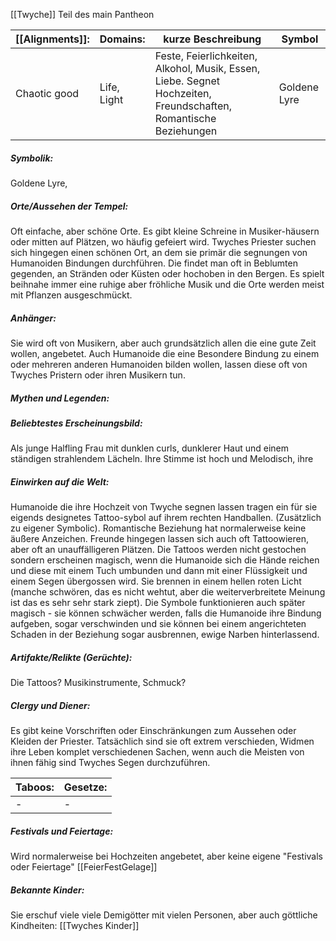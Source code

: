 [[Twyche]] 
Teil des main Pantheon

| [[Alignments]]: | Domains:    | kurze Beschreibung                                                                                               | Symbol       |
| --------------- | ----------- | ---------------------------------------------------------------------------------------------------------------- | ------------ |
| Chaotic good    | Life, Light | Feste, Feierlichkeiten, Alkohol, Musik, Essen, Liebe. Segnet Hochzeiten, Freundschaften, Romantische Beziehungen | Goldene Lyre |
##### Symbolik:
Goldene Lyre, 
##### Orte/Aussehen der Tempel:
Oft einfache, aber schöne Orte. Es gibt kleine Schreine in Musiker-häusern oder mitten auf Plätzen, wo häufig gefeiert wird. Twyches Priester suchen sich hingegen einen schönen Ort, an dem sie primär die segnungen von Humanoiden Bindungen durchführen. Die findet man oft in Beblumten gegenden, an Stränden oder Küsten oder hochoben in den Bergen. Es spielt beihnahe immer eine ruhige aber fröhliche Musik und die Orte werden meist mit Pflanzen ausgeschmückt.
##### Anhänger:
Sie wird oft von Musikern, aber auch grundsätzlich allen die eine gute Zeit wollen, angebetet. Auch Humanoide die eine Besondere Bindung zu einem oder mehreren anderen Humanoiden bilden wollen, lassen diese oft von Twyches Pristern oder ihren Musikern tun.
##### Mythen und Legenden:


##### Beliebtestes Erscheinungsbild:
Als junge Halfling Frau mit dunklen curls, dunklerer Haut und einem ständigen strahlendem Lächeln. Ihre Stimme ist hoch und Melodisch, ihre

##### Einwirken auf die Welt:
Humanoide die ihre Hochzeit von Twyche segnen lassen tragen ein für sie eigends designetes Tattoo-sybol auf ihrem rechten Handballen. (Zusätzlich zu eigener Symbolic). Romantische Beziehung hat normalerweise keine äußere Anzeichen. Freunde hingegen lassen sich auch oft Tattoowieren, aber oft an unauffälligeren Plätzen.
Die Tattoos werden nicht gestochen sondern erscheinen magisch, wenn die Humanoide sich die Hände reichen und diese mit einem Tuch umbunden und dann mit einer Flüssigkeit und einem Segen übergossen wird. Sie brennen in einem hellen roten Licht (manche schwören, das es nicht wehtut, aber die weiterverbreitete Meinung ist das es sehr sehr stark ziept). Die Symbole funktionieren auch später magisch - sie können schwächer werden, falls die Humanoide ihre Bindung aufgeben, sogar verschwinden und sie können bei einem angerichteten Schaden in der Beziehung sogar ausbrennen, ewige Narben hinterlassend.
##### Artifakte/Relikte (Gerüchte):
Die Tattoos?
Musikinstrumente, Schmuck?
##### Clergy und Diener:
Es gibt keine Vorschriften oder Einschränkungen zum Aussehen oder Kleiden der Priester. Tatsächlich sind sie oft extrem verschieden, Widmen ihre Leben komplet verschiedenen Sachen, wenn auch die Meisten von ihnen fähig sind Twyches Segen durchzuführen.

| Taboos: | Gesetze: |
| ------- | -------- |
| -       | -        |
##### Festivals und Feiertage: 
Wird normalerweise bei Hochzeiten angebetet, aber keine eigene "Festivals oder Feiertage"
[[FeierFestGelage]]
##### Bekannte Kinder:
Sie erschuf viele viele Demigötter mit vielen Personen, aber auch göttliche Kindheiten:
[[Twyches Kinder]] 